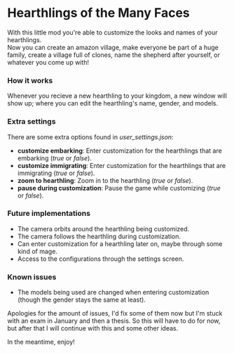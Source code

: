 Hearthlings of the Many Faces
===

With this little mod you're able to customize the looks and names of your hearthlings.  
Now you can create an amazon village, make everyone be part of a huge family, create a village full of clones, name the shepherd after yourself, or whatever you come up with!  

### How it works

Whenever you recieve a new hearthling to your kingdom, a new window will show up; where you can edit the hearthling's name, gender, and models.  

### Extra settings

There are some extra options found in *user_settings.json*:  

- **customize embarking**: Enter customization for the hearthlings that are embarking (*true* or *false*).
- **customize immigrating**: Enter customization for the hearthlings that are immigrating (*true* or *false*).
- **zoom to hearthling**: Zoom in to the hearthling (*true* or *false*).
- **pause during customization**: Pause the game while customizing (*true* or *false*).  

### Future implementations

- The camera orbits around the hearthling being customized.
- The camera follows the hearthling during customization.
- Can enter customization for a hearthling later on, maybe through some kind of mage.
- Access to the configurations through the settings screen.  

### Known issues

- The models being used are changed when entering customization (though the gender stays the same at least).  


Apologies for the amount of issues, I'd fix some of them now but I'm stuck with an exam in January and then a thesis. So this will have to do for now, but after that I will continue with this and some other ideas.  

In the meantime, enjoy!
